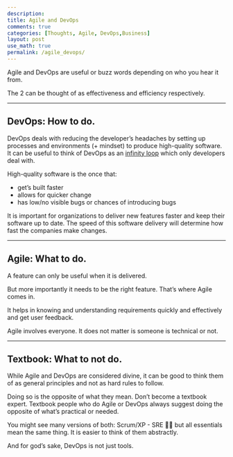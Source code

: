 ```yaml
---
description: 
title: Agile and DevOps
comments: true
categories: [Thoughts, Agile, DevOps,Business]
layout: post
use_math: true
permalink: /agile_devops/
---
```

Agile and DevOps are useful or buzz words depending on who you hear it from.

The 2 can be thought of as effectiveness and efficiency respectively.

***
## **DevOps**: How to do.

DevOps deals with reducing the developer’s headaches by setting up processes and environments (+ mindset) to produce high-quality software. It can be useful to think of DevOps as an  [infinity loop](https://www.instana.com/media/ci-cd-loop-1024x456.png)  which only developers deal with.

High-quality software is the once that:
-   get’s built faster
-   allows for quicker change
-   has low/no visible bugs or chances of introducing bugs



It is important for organizations to deliver new features faster and keep their software up to date. The speed of this software delivery will determine how fast the companies make changes.

***
## **Agile**: What to do.

A feature can only be useful when it is delivered.

But more importantly it needs to be the right feature. That’s where Agile comes in.

It helps in knowing and understanding requirements quickly and effectively and get user feedback.

Agile involves everyone. It does not matter is someone is technical or not.

***

## **Textbook**: What to not do.

While Agile and DevOps are considered divine, it can be good to think them of as general principles and not as hard rules to follow.

Doing so is the opposite of what they mean. Don’t become a textbook expert. Textbook people who do Agile or DevOps always suggest doing the opposite of what’s practical or needed.

You might see many versions of both: Scrum/XP - SRE 🤘🏼 but all essentials mean the same thing. It is easier to think of them abstractly.

And for god’s sake, DevOps is not just tools.
